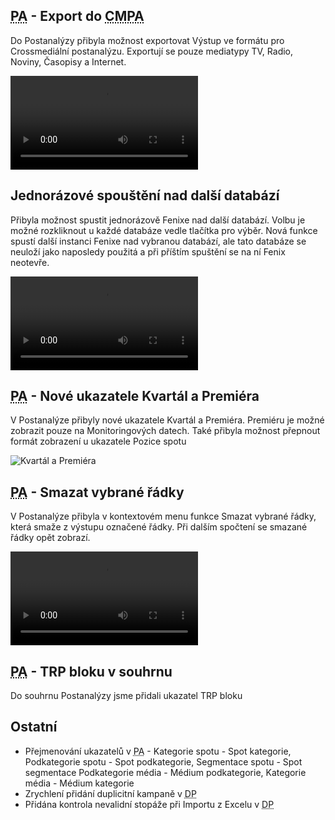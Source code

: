 ﻿---
categories: [fenix]
layout: fenix
---
## <abbr title="Postanalýza">PA</abbr> - Export do <abbr title="Crossmediální postanalýza">CMPA</abbr>

Do Postanalýzy přibyla možnost exportovat Výstup ve formátu pro Crossmediální postanalýzu. Exportují se pouze mediatypy TV, Radio, Noviny, Časopisy a Internet.

<video src="{{site.url}}/data/patocmpa.mp4" type="video/mp4" controls></video>
 
##  Jednorázové spouštění nad další databází
Přibyla možnost spustit jednorázově Fenixe nad další databází. Volbu je možné rozkliknout u každé databáze vedle tlačítka pro výběr. Nová funkce spustí další instanci Fenixe nad vybranou databází, ale tato databáze se neuloží jako naposledy použitá a při příštím spuštění se na ní Fenix neotevře.

<video src="{{site.url}}/data/vyberdbprojedno.mp4" type="video/mp4" controls></video>

## <abbr title="Postanalýza">PA</abbr> - Nové ukazatele Kvartál a Premiéra
V Postanalýze přibyly nové ukazatele Kvartál a Premiéra. Premiéru je možné zobrazit pouze na Monitoringových datech. Také přibyla možnost přepnout formát zobrazení u ukazatele Pozice spotu
 
![Kvartál a Premiéra]({{site.url}}/data/kvartalpremiera.PNG "Kvartál a Premiéra")
 

## <abbr title="Postanalýza">PA</abbr> - Smazat vybrané řádky
V Postanalýze přibyla v kontextovém menu funkce Smazat vybrané řádky, která smaže z výstupu označené řádky. Při dalším spočtení se smazané řádky opět zobrazí.

<video src="{{site.url}}/data/pasmazat.mp4" type="video/mp4" controls></video>
 
## <abbr title="Postanalýza">PA</abbr> - TRP bloku v souhrnu
Do souhrnu Postanalýzy jsme přidali ukazatel TRP bloku
  
 
## Ostatní
<ul>
<li>Přejmenování ukazatelů v <abbr title="Postanalýza">PA</abbr> - Kategorie spotu - Spot kategorie, Podkategorie spotu - Spot podkategorie, Segmentace spotu - Spot segmentace  Podkategorie média - Médium podkategorie, Kategorie média - Médium kategorie </li>
<li>Zrychlení přidání duplicitní kampaně v  <abbr title="Detailní plán">DP</abbr></li>
<li>Přidána kontrola nevalidní stopáže při Importu z Excelu v <abbr title="Detailní plán">DP</abbr> </li>
</ul>






 
